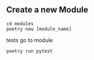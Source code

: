 ## Create a new Module

```
cd modules 
poetry new [module_name]
```

tests 
go to module

```
poetry run pytest
```